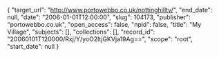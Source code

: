 {
  "target_url": "http://www.portowebbo.co.uk/nottinghilltv/", 
  "end_date": null, 
  "date": "2006-01-01T12:00:00", 
  "slug": 104173, 
  "publisher": "portowebbo.co.uk", 
  "open_access": false, 
  "npld": false, 
  "title": "My Village", 
  "subjects": [], 
  "collections": [], 
  "record_id": "20060101T120000/Rxj/Y/yoO2ltjGKVja19Ag==", 
  "scope": "root", 
  "start_date": null
}

